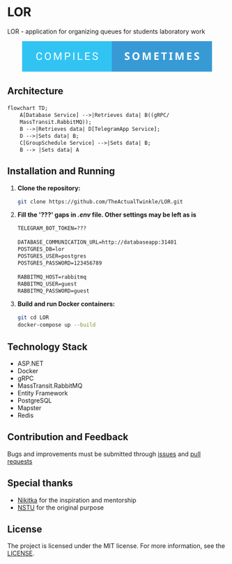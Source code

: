 # LOR
LOR - application for organizing queues for students laboratory work

<p align="center">
	<img src=".github/images/compiles-sometimes.svg" alt="Compiles sometimes">
</p>

## Architecture

```mermaid
flowchart TD;
    A[Database Service] -->|Retrieves data| B((gRPC/
    MassTransit.RabbitMQ));
    B -->|Retrieves data| D[TelegramApp Service];
    D -->|Sets data| B;
    C[GroupSchedule Service] -->|Sets data| B;
    B --> |Sets data| A
```


## Installation and Running
1. **Clone the repository:**
   ```bash
   git clone https://github.com/TheActualTwinkle/LOR.git
   ```
2. **Fill the '???' gaps in _.env_ file. Other settings may be left as is**
	```env
	TELEGRAM_BOT_TOKEN=???
	
	DATABASE_COMMUNICATION_URL=http://databaseapp:31401
	POSTGRES_DB=lor
	POSTGRES_USER=postgres
	POSTGRES_PASSWORD=123456789
	
	RABBITMQ_HOST=rabbitmq
	RABBITMQ_USER=guest
	RABBITMQ_PASSWORD=guest
	```
3. **Build and run Docker containers:**
    ```bash
    git cd LOR
    docker-compose up --build
    ```

## Technology Stack

- ASP.NET
- Docker
- gRPC
- MassTransit.RabbitMQ
- Entity Framework
- PostgreSQL
- Mapster
- Redis

## Contribution and Feedback

Bugs and improvements must be submitted through [issues](https://github.com/TheActualTwinkle/LOR/issues) and [pull requests](https://github.com/TheActualTwinkle/LOR/pulls)

## Special thanks
- [Nikitka](https://github.com/shishnk) for the inspiration and mentorship
- [NSTU](https://nstu.ru) for the original purpose

## License

The project is licensed under the MIT license. For more information, see the [LICENSE](https://github.com/TheActualTwinkle/LOR/blob/main/LICENSE).